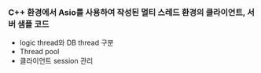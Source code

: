 ### C++ 환경에서 Asio를 사용하여 작성된 멀티 스레드 환경의 클라이언트, 서버 샘플 코드
- logic thread와 DB thread 구분
- Thread pool
- 클라이언트 session 관리
